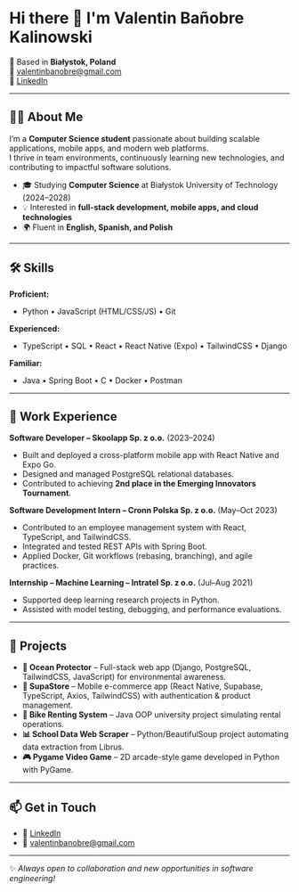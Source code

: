 # Hi there 👋 I'm Valentin Bañobre Kalinowski  

📍 Based in **Białystok, Poland**  
📧 [valentinbanobre@gmail.com](mailto:valentinbanobre@gmail.com)  
🔗 [LinkedIn](https://www.linkedin.com/in/valentin-ba%C3%B1obre-kalinowski-8155b01b9/)

---

## 👨‍💻 About Me  
I’m a **Computer Science student** passionate about building scalable applications, mobile apps, and modern web platforms.  
I thrive in team environments, continuously learning new technologies, and contributing to impactful software solutions.  

- 🎓 Studying **Computer Science** at Białystok University of Technology (2024–2028)  
- 💡 Interested in **full-stack development, mobile apps, and cloud technologies**  
- 🌍 Fluent in **English, Spanish, and Polish**  

---

## 🛠️ Skills  

**Proficient:**  
- Python • JavaScript (HTML/CSS/JS) • Git  

**Experienced:**  
- TypeScript • SQL • React • React Native (Expo) • TailwindCSS • Django  

**Familiar:**  
- Java • Spring Boot • C • Docker • Postman  

---

## 💼 Work Experience  

**Software Developer – Skoolapp Sp. z o.o.** (2023–2024)  
- Built and deployed a cross-platform mobile app with React Native and Expo Go.  
- Designed and managed PostgreSQL relational databases.  
- Contributed to achieving **2nd place in the Emerging Innovators Tournament**.  

**Software Development Intern – Cronn Polska Sp. z o.o.** (May–Oct 2023)  
- Contributed to an employee management system with React, TypeScript, and TailwindCSS.  
- Integrated and tested REST APIs with Spring Boot.  
- Applied Docker, Git workflows (rebasing, branching), and agile practices.  

**Internship – Machine Learning – Intratel Sp. z o.o.** (Jul–Aug 2021)  
- Supported deep learning research projects in Python.  
- Assisted with model testing, debugging, and performance evaluations.  

---

## 🚀 Projects  

- **🌊 Ocean Protector** – Full-stack web app (Django, PostgreSQL, TailwindCSS, JavaScript) for environmental awareness.  
- **🛒 SupaStore** – Mobile e-commerce app (React Native, Supabase, TypeScript, Axios, TailwindCSS) with authentication & product management.  
- **🚴 Bike Renting System** – Java OOP university project simulating rental operations.  
- **📊 School Data Web Scraper** – Python/BeautifulSoup project automating data extraction from Librus.  
- **🎮 Pygame Video Game** – 2D arcade-style game developed in Python with PyGame.  

---

## 📫 Get in Touch  
- 💼 [LinkedIn](https://www.linkedin.com/in/valentin-ba%C3%B1obre-kalinowski-8155b01b9/)   
- 📧 [valentinbanobre@gmail.com](mailto:valentinbanobre@gmail.com)  

---
✨ *Always open to collaboration and new opportunities in software engineering!*  
